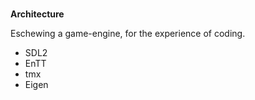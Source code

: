 # 

**Architecture**

Eschewing a game-engine, for the experience of coding.

- SDL2
- EnTT
- tmx
- Eigen
